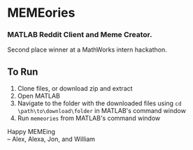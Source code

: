# MEMEories
### MATLAB Reddit Client and Meme Creator. 
Second place winner at a MathWorks intern hackathon.  


## To Run
1. Clone files, or download zip and extract
2. Open MATLAB
3. Navigate to the folder with the downloaded files using `cd \path\to\download\folder` in MATLAB's command window
4. Run `memeories` from MATLAB's command window

Happy MEMEing  
– Alex, Alexa, Jon, and William

